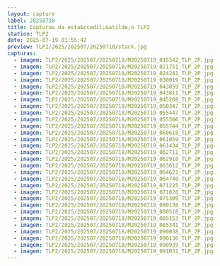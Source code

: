 ```yaml
---
layout: capture
label: 20250718
title: Capturas da esta&ccedil;&atilde;o TLP2
station: TLP2
date: 2025-07-19 01:55:42
preview: TLP2/2025/202507/20250718/stack.jpg
capturas:
  - imagem: TLP2/2025/202507/20250718/M20250719_015542_TLP_2P.jpg
  - imagem: TLP2/2025/202507/20250718/M20250719_021751_TLP_2P.jpg
  - imagem: TLP2/2025/202507/20250718/M20250719_024241_TLP_2P.jpg
  - imagem: TLP2/2025/202507/20250718/M20250719_030019_TLP_2P.jpg
  - imagem: TLP2/2025/202507/20250718/M20250719_043059_TLP_2P.jpg
  - imagem: TLP2/2025/202507/20250718/M20250719_043811_TLP_2P.jpg
  - imagem: TLP2/2025/202507/20250718/M20250719_045208_TLP_2P.jpg
  - imagem: TLP2/2025/202507/20250718/M20250719_050347_TLP_2P.jpg
  - imagem: TLP2/2025/202507/20250718/M20250719_055447_TLP_2P.jpg
  - imagem: TLP2/2025/202507/20250718/M20250719_055506_TLP_2P.jpg
  - imagem: TLP2/2025/202507/20250718/M20250719_055744_TLP_2P.jpg
  - imagem: TLP2/2025/202507/20250718/M20250719_060618_TLP_2P.jpg
  - imagem: TLP2/2025/202507/20250718/M20250719_061059_TLP_2P.jpg
  - imagem: TLP2/2025/202507/20250718/M20250719_061434_TLP_2P.jpg
  - imagem: TLP2/2025/202507/20250718/M20250719_062711_TLP_2P.jpg
  - imagem: TLP2/2025/202507/20250718/M20250719_062910_TLP_2P.jpg
  - imagem: TLP2/2025/202507/20250718/M20250719_063612_TLP_2P.jpg
  - imagem: TLP2/2025/202507/20250718/M20250719_064621_TLP_2P.jpg
  - imagem: TLP2/2025/202507/20250718/M20250719_064740_TLP_2P.jpg
  - imagem: TLP2/2025/202507/20250718/M20250719_071225_TLP_2P.jpg
  - imagem: TLP2/2025/202507/20250718/M20250719_071828_TLP_2P.jpg
  - imagem: TLP2/2025/202507/20250718/M20250719_075309_TLP_2P.jpg
  - imagem: TLP2/2025/202507/20250718/M20250719_080138_TLP_2P.jpg
  - imagem: TLP2/2025/202507/20250718/M20250719_080518_TLP_2P.jpg
  - imagem: TLP2/2025/202507/20250718/M20250719_085153_TLP_2P.jpg
  - imagem: TLP2/2025/202507/20250718/M20250719_085341_TLP_2P.jpg
  - imagem: TLP2/2025/202507/20250718/M20250719_090038_TLP_2P.jpg
  - imagem: TLP2/2025/202507/20250718/M20250719_090136_TLP_2P.jpg
  - imagem: TLP2/2025/202507/20250718/M20250719_090939_TLP_2P.jpg
  - imagem: TLP2/2025/202507/20250718/M20250719_091031_TLP_2P.jpg
---
```

